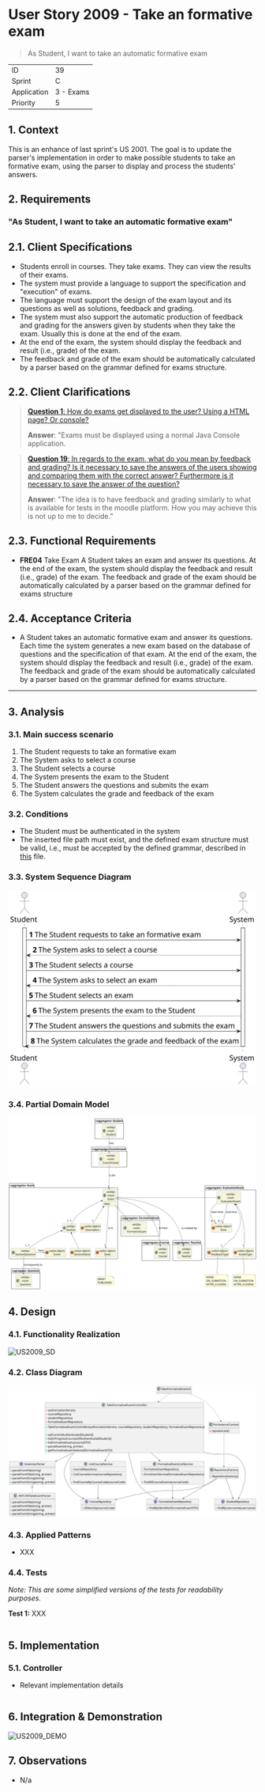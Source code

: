 # User Story 2009 - Take an formative exam

> As Student, I want to take an automatic formative exam

|             |           |
| ----------- | --------- |
| ID          | 39        |
| Sprint      | C         |
| Application | 3 - Exams |
| Priority    | 5         |

## 1. Context

This is an enhance of last sprint's US 2001. The goal is to update the parser's implementation in order to make possible students to take an formative exam, using the parser to display and process the students' answers.

## 2. Requirements

### "As Student, I want to take an automatic formative exam"

## 2.1. Client Specifications

- Students enroll in courses. They take exams. They can view the results of their exams.
- The system must provide a language to support the specification and "execution" of exams.
- The language must support the design of the exam layout and its questions as well as solutions, feedback and grading.
- The system must also support the automatic production of feedback and grading for the answers given by students when they take the exam. Usually this is done at the end of the exam.
- At the end of the exam, the system should display the feedback and result (i.e., grade) of the exam.
- The feedback and grade of the exam should be automatically calculated by a parser based on the grammar defined for exams structure.

## 2.2. Client Clarifications

> [**Question 1**: How do exams get displayed to the user? Using a HTML page? Or console?](https://moodle.isep.ipp.pt/mod/forum/discuss.php?d=23245)
>
> **Answer**: "Exams must be displayed using a normal Java Console application.

> [**Question 19**: In regards to the exam, what do you mean by feedback and grading? Is it necessary to save the answers of the users showing and comparing them with the correct answer? Furthermore is it necessary to save the answer of the question?](https://moodle.isep.ipp.pt/mod/forum/discuss.php?d=22003)
>
> **Answer**: "The idea is to have feedback and grading similarly to what is available for tests in the moodle platform. How you may achieve this is not up to me to decide."

## 2.3. Functional Requirements

- **FRE04** Take Exam A Student takes an exam and answer its questions. At the end of
  the exam, the system should display the feedback and result (i.e., grade) of the exam. The
  feedback and grade of the exam should be automatically calculated by a parser based on
  the grammar defined for exams structure

## 2.4. Acceptance Criteria

- A Student takes an automatic formative exam and answer its questions. Each time the system generates a new exam based on the database of questions and the specification of that exam. At the end of the exam, the system should display the feedback and result (i.e., grade) of the exam. The feedback and grade of the exam should be automatically calculated by a parser based on the grammar defined for exams structure.

---

## 3. Analysis

### 3.1. Main success scenario

1. The Student requests to take an formative exam
2. The System asks to select a course
3. The Student selects a course
4. The System presents the exam to the Student
5. The Student answers the questions and submits the exam
6. The System calculates the grade and feedback of the exam

### 3.2. Conditions

- The Student must be authenticated in the system
- The inserted file path must exist, and the defined exam structure must be valid, i.e., must be accepted by the defined grammar, described in [this](grammar.md) file.

### 3.3. System Sequence Diagram

![US2009_SSD](out/US2009_SSD.svg)

### 3.4. Partial Domain Model

![US2009_DM](out/US2009_DM.svg)

## 4. Design

### 4.1. Functionality Realization

![US2009_SD](out/US2009_SD.svg)

### 4.2. Class Diagram

![US2009_CD](out/US2009_CD.svg)

### 4.3. Applied Patterns

- XXX

### 4.4. Tests

_Note: This are some simplified versions of the tests for readability purposes._

**Test 1:** XXX

```java

```

## 5. Implementation

### 5.1. Controller

- Relevant implementation details

```java

```

## 6. Integration & Demonstration

![US2009_DEMO](out/US2009_DEMO.svg)

## 7. Observations

- N/a
